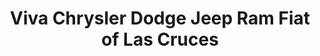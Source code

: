 ---
title: "Viva Chrysler Dodge Jeep Ram Fiat of Las Cruces"
url: /las-cruces/viva-chrysler-dodge-jeep-ram-fiat-of-las-cruces/
shop: car
---